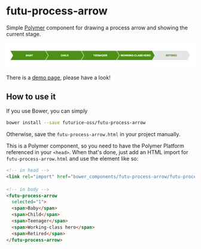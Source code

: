 futu-process-arrow
=====================

Simple [Polymer](https://github.com/Polymer/) component for drawing a process arrow
and showing the current stage.

![](docs/example.png)

There is a [demo page](http://futurice-oss.github.io/futu-process-arrow/),
please have a look!


## How to use it


If you use Bower, you can simply

```sh
bower install --save futurice-oss/futu-process-arrow
```

Otherwise, save the `futu-process-arrow.html` in your project manually.


This is a Polymer component, so you need to have the Polymer Platform referenced in
your `<head>`. When that's done, just add an HTML import for `futu-process-arrow.html`
and use the element like so:

```html
<!-- in head -->
<link rel="import" href="bower_components/futu-process-arrow/futu-process-arrow.html">

<!-- in body -->
<futu-process-arrow
  selected="1">
  <span>Baby</span>
  <span>Child</span>
  <span>Teenager</span>
  <span>Working-class hero</span>
  <span>Retired</span>
</futu-process-arrow>
```

